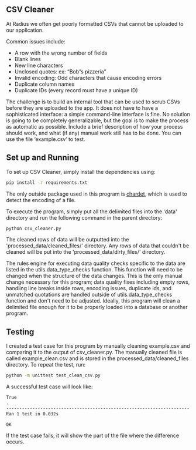 CSV Cleaner
----------

At Radius we often get poorly formatted CSVs that cannot be uploaded to our application.  

Common issues include:
- A row with the wrong number of fields
- Blank lines
- New line characters
- Unclosed quotes: ex: “Bob”s pizzeria”
- Invalid encoding: Odd characters that cause encoding errors
- Duplicate column names
- Duplicate IDs (every record must have a unique ID)

The challenge is to build an internal tool that can be used to scrub CSVs before they are uploaded to the app. It does not have to have a sophisticated interface: a simple command-line interface is fine. No solution is going to be completely generalizable, but the goal is to make the process as automatic as possible. Include a brief description of how your process should work, and what (if any) manual work still has to be done. You can use the file ‘example.csv’ to test.

Set up and Running
-----------------
To set up CSV Cleaner, simply install the dependencies using:
```bash
pip install -r requirements.txt
```
The only outside package used in this program is [chardet](https://chardet.readthedocs.io/en/latest/usage.html), which is used to detect the encoding of a file.

To execute the program, simply put all the delimited files into the 'data' directory and run the following command in the parent directory:
```bash
python csv_cleaner.py
```
The cleaned rows of data will be outputted into the 'processed_data/cleaned_files/' directory.  Any rows of data that couldn't be cleaned will be put into the 'processed_data/dirty_files/' directory.

The rules engine for executing data quality checks specific to the data are listed in the utils.data_type_checks function.  This function will need to be changed when the structure of the data changes.  This is the only manual change necessary for this program; data quality fixes including empty rows, handling line breaks inside rows, encoding issues, duplicate ids, and unmatched quotations are handled outside of utils.data_type_checks function and don't need to be adjusted.  Ideally, this program will clean a delimited file enough for it to be properly loaded into a database or another program.

Testing
-------
I created a test case for this program by manually cleaning example.csv and comparing it to the output of csv_cleaner.py.  The manually cleaned file is called example_clean.csv and is stored in the processed_data/cleaned_files directory.  To repeat the test, run:
```bash
python -m unittest test_clean_csv.py
```

A successful test case will look like:
```bash
True
.
----------------------------------------------------------------------
Ran 1 test in 0.032s

OK

```
If the test case fails, it will show the part of the file where the difference occurs.
